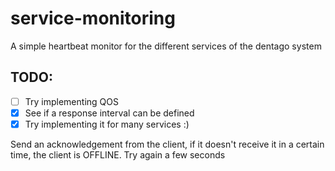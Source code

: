 # service-monitoring

A simple heartbeat monitor for the different services of the dentago system

## TODO:

- [ ] Try implementing QOS
- [x] See if a response interval can be defined
- [x] Try implementing it for many services :)

Send an acknowledgement from the client, if it doesn't receive it in a certain time, the client is OFFLINE. Try again a few seconds
